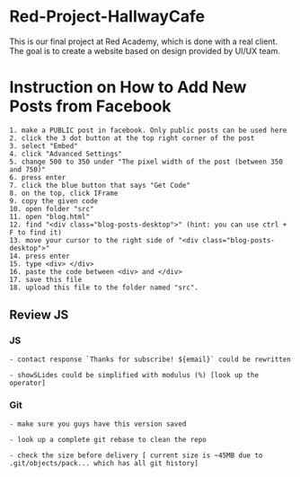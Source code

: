 # Red-Project-HallwayCafe
This is our final project at Red Academy, which is done with a real client. The goal is to create a website based on design provided by UI/UX team.

# Instruction on How to Add New Posts from Facebook
	1. make a PUBLIC post in facebook. Only public posts can be used here
	2. click the 3 dot button at the top right corner of the post
	3. select "Embed"
	4. click "Advanced Settings"
	5. change 500 to 350 under "The pixel width of the post (between 350 and 750)"
	6. press enter
	7. click the blue button that says "Get Code"
	8. on the top, click IFrame
	9. copy the given code
	10. open folder "src"
	11. open "blog.html"
	12. find "<div class="blog-posts-desktop">" (hint: you can use ctrl + F to find it)
	13. move your cursor to the right side of "<div class="blog-posts-desktop">"
	14. press enter
	15. type <div> </div>
	16. paste the code between <div> and </div>
	17. save this file
	18. upload this file to the folder named "src".

## Review JS

### JS

	- contact response `Thanks for subscribe! ${email}` could be rewritten

	- showSLides could be simplified with modulus (%) [look up the operator]


### Git

	- make sure you guys have this version saved
	
	- look up a complete git rebase to clean the repo
	
	- check the size before delivery [ current size is ~45MB due to .git/objects/pack... which has all git history]
